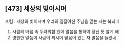 ## [473] 세상의 빛이시며

후렴 : 세상의 빛이시며 우리의 길잡이신 주님을 믿는 자는 복되네  
1) 사람의 마음 속 두려워함 있어 말씀을 통하여 당신 뜻 알게 해  
2) 영원한 말씀이 사람이 되시어 믿음이 있는 자 말씀을 들었네
